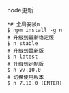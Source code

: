 node更新

```shell
*# 全局安装n
$ npm install -g n 
# 升级到最新稳定版
$ n stable
# 升级到最新版
$ n latest
# 升级到定制版
$ n v7.10.0
# 切换使用版本
$ n 7.10.0 (ENTER)
```

